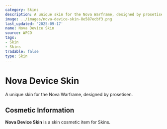 ```yaml
---
category: Skins
description: A unique skin for the Nova Warframe, designed by prosetisen.
image: ../images/nova-device-skin-8e587ecbf3.png
last_updated: '2025-09-17'
name: Nova Device Skin
source: WFCD
tags:
- Skin
- Skins
tradable: false
type: Skin
---
```


# Nova Device Skin

A unique skin for the Nova Warframe, designed by prosetisen.

## Cosmetic Information

**Nova Device Skin** is a skin cosmetic item for Skins.

